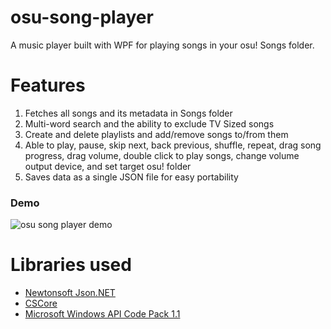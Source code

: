 # osu-song-player
 A music player built with WPF for playing songs in your osu! Songs folder.
 
# Features
1. Fetches all songs and its metadata in Songs folder
2. Multi-word search and the ability to exclude TV Sized songs
3. Create and delete playlists and add/remove songs to/from them
4. Able to play, pause, skip next, back previous, shuffle, repeat, drag song progress, drag volume, double click to play songs, change volume output device, and set target osu! folder
5. Saves data as a single JSON file for easy portability

### Demo

![osu song player demo](https://user-images.githubusercontent.com/42505518/117917159-7c0dc000-b2b6-11eb-8f66-d35a084a691f.gif)


# Libraries used
* [Newtonsoft Json.NET](https://www.newtonsoft.com/json) 
* [CSCore](https://github.com/filoe/cscore)
* [Microsoft Windows API Code Pack 1.1](https://github.com/aybe/Windows-API-Code-Pack-1.1)
